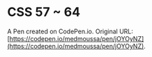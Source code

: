 # CSS 57 ~ 64

A Pen created on CodePen.io. Original URL: [https://codepen.io/medmoussa/pen/jOYOyNZ](https://codepen.io/medmoussa/pen/jOYOyNZ).

